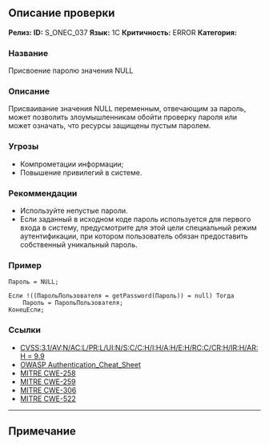 ## Описание проверки
**Релиз:**
**ID:** S_ONEC_037
**Язык:** 1С
**Критичность:** ERROR
**Категория:** 

### Название 
Присвоение паролю значения NULL
### Описание 
Присваивание значения NULL переменным, отвечающим за пароль, может позволить злоумышленникам обойти проверку пароля или может означать, что ресурсы защищены пустым паролем.

### Угрозы 
- Компрометации информации;
- Повышение привилегий в системе.
### Рекоммендации 
- Используйте непустые пароли.
- Если заданный в исходном коде пароль используется для первого входа в систему, предусмотрите для этой цели специальный режим аутентификации, при котором пользователь обязан предоставить собственный уникальный пароль.
### Пример 
``` 
Пароль = NULL;

Если !((ПарольПользователя = getPassword(Пароль)) = null) Тогда
	Пароль = ПарольПользователя;
КонецЕсли;
``` 
### Ссылки
- [CVSS:3.1/AV:N/AC:L/PR:L/UI:N/S:C/C:H/I:H/A:H/E:H/RC:C/CR:H/IR:H/AR:H = 9.9](https://www.first.org/cvss/calculator/3.1#CVSS:3.1/AV:N/AC:L/PR:L/UI:N/S:C/C:H/I:H/A:H/E:H/RC:C/CR:H/IR:H/AR:H)
- [OWASP Authentication_Cheat_Sheet](https://cheatsheetseries.owasp.org/cheatsheets/Authentication_Cheat_Sheet.html)
- [MITRE CWE-258](https://cwe.mitre.org/data/definitions/258.html)
- [MITRE CWE-259](https://cwe.mitre.org/data/definitions/259.html)
- [MITRE CWE-306](https://cwe.mitre.org/data/definitions/306.html)
- [MITRE CWE-522](https://cwe.mitre.org/data/definitions/522.html)

---
## Примечание
